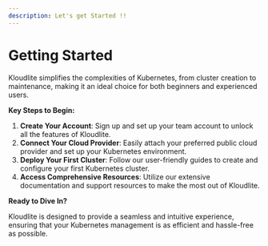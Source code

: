 ```yaml
---
description: Let's get Started !!
---
```


# Getting Started

Kloudlite simplifies the complexities of Kubernetes, from cluster creation to maintenance, making it an ideal choice for both beginners and experienced users.

**Key Steps to Begin:**

1. **Create Your Account**: Sign up and set up your team account to unlock all the features of Kloudlite.
2. **Connect Your Cloud Provider**: Easily attach your preferred public cloud provider and set up your Kubernetes environment.
3. **Deploy Your First Cluster**: Follow our user-friendly guides to create and configure your first Kubernetes cluster.
4. **Access Comprehensive Resources**: Utilize our extensive documentation and support resources to make the most out of Kloudlite.

**Ready to Dive In?**

Kloudlite is designed to provide a seamless and intuitive experience, ensuring that your Kubernetes management is as efficient and hassle-free as possible.

